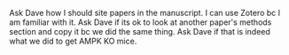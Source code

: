 Ask Dave how I should site papers in the manuscript. I can use Zotero bc I am familiar with it.
Ask Dave if its ok to look at another paper's methods section and copy it bc we did the same thing.
Ask Dave if that is indeed what we did to get AMPK KO mice. 
